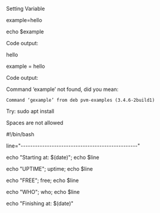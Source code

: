 Setting Variable

example=hello

echo $example

Code output:

hello

example = hello

Code output:

Command ‘example’ not found, did you mean:

    Command ‘gexample’ from deb pvm-examples (3.4.6-2build1)

Try: sudo apt install <deb name>

Spaces are not allowed

#!/bin/bash

line="-------------------------------------------------"

echo "Starting at: $(date)"; echo $line

echo "UPTIME"; uptime; echo $line

echo "FREE"; free; echo $line

echo "WHO"; who; echo $line

echo "Finishing at: $(date)"
